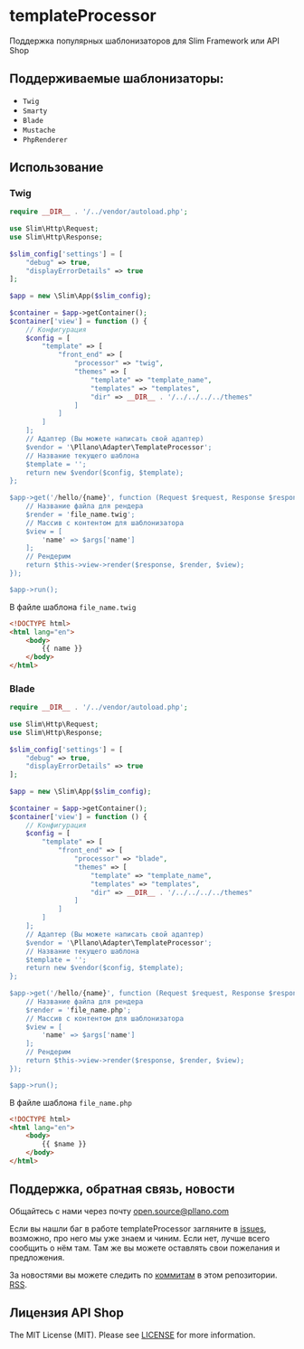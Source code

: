 # templateProcessor
Поддержка популярных шаблонизаторов для Slim Framework или API Shop
## Поддерживаемые шаблонизаторы: 
- `Twig`
- `Smarty`
- `Blade`
- `Mustache`
- `PhpRenderer`

## Использование
### Twig
```php
require __DIR__ . '/../vendor/autoload.php';
 
use Slim\Http\Request;
use Slim\Http\Response;
 
$slim_config['settings'] = [
    "debug" => true,
    "displayErrorDetails" => true
];
 
$app = new \Slim\App($slim_config);
 
$container = $app->getContainer();
$container['view'] = function () {
    // Конфигурация
    $config = [
        "template" => [
            "front_end" => [
                "processor" => "twig",
                "themes" => [
                    "template" => "template_name",
                    "templates" => "templates",
                    "dir" => __DIR__ . '/../../../../themes"
                ]
            ]
        ]
    ];
    // Адаптер (Вы можете написать свой адаптер)
    $vendor = '\Pllano\Adapter\TemplateProcessor';
    // Название текущего шаблона
    $template = '';
    return new $vendor($config, $template);
};
 
$app->get('/hello/{name}', function (Request $request, Response $response, array $args) {
    // Название файла для рендера
    $render = 'file_name.twig';
    // Массив с контентом для шаблонизатора
    $view = [
        'name' => $args['name']
    ];
    // Рендерим
    return $this->view->render($response, $render, $view);
});

$app->run();
```
В файле шаблона `file_name.twig`
``` html
<!DOCTYPE html>
<html lang="en">
    <body>
        {{ name }}
    </body>
</html>
```
### Blade
```php
require __DIR__ . '/../vendor/autoload.php';
 
use Slim\Http\Request;
use Slim\Http\Response;
 
$slim_config['settings'] = [
    "debug" => true,
    "displayErrorDetails" => true
];
 
$app = new \Slim\App($slim_config);
 
$container = $app->getContainer();
$container['view'] = function () {
    // Конфигурация
    $config = [
        "template" => [
            "front_end" => [
                "processor" => "blade",
                "themes" => [
                    "template" => "template_name",
                    "templates" => "templates",
                    "dir" => __DIR__ . '/../../../../themes"
                ]
            ]
        ]
    ];
    // Адаптер (Вы можете написать свой адаптер)
    $vendor = '\Pllano\Adapter\TemplateProcessor';
    // Название текущего шаблона
    $template = '';
    return new $vendor($config, $template);
};
 
$app->get('/hello/{name}', function (Request $request, Response $response, array $args) {
    // Название файла для рендера
    $render = 'file_name.php';
    // Массив с контентом для шаблонизатора
    $view = [
        'name' => $args['name']
    ];
    // Рендерим
    return $this->view->render($response, $render, $view);
});

$app->run();
```
В файле шаблона `file_name.php`
``` html
<!DOCTYPE html>
<html lang="en">
    <body>
        {{ $name }}
    </body>
</html>
```
## Поддержка, обратная связь, новости

Общайтесь с нами через почту open.source@pllano.com

Если вы нашли баг в работе templateProcessor загляните в
[issues](https://github.com/pllano/template-processor/issues), возможно, про него мы уже знаем и
чиним. Если нет, лучше всего сообщить о нём там. Там же вы можете оставлять свои
пожелания и предложения.

За новостями вы можете следить по
[коммитам](https://github.com/pllano/template-processor/commits/master) в этом репозитории.
[RSS](https://github.com/pllano/template-processor/commits/master.atom).

Лицензия API Shop
-------

The MIT License (MIT). Please see [LICENSE](https://github.com/pllano/template-processor/blob/master/LICENSE) for more information.


